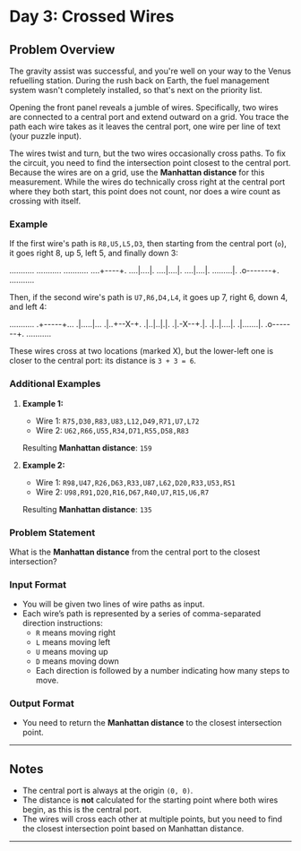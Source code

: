 # Day 3: Crossed Wires

## Problem Overview

The gravity assist was successful, and you're well on your way to the Venus refuelling station. During the rush back on Earth, the fuel management system wasn't completely installed, so that's next on the priority list.

Opening the front panel reveals a jumble of wires. Specifically, two wires are connected to a central port and extend outward on a grid. You trace the path each wire takes as it leaves the central port, one wire per line of text (your puzzle input).

The wires twist and turn, but the two wires occasionally cross paths. To fix the circuit, you need to find the intersection point closest to the central port. Because the wires are on a grid, use the **Manhattan distance** for this measurement. While the wires do technically cross right at the central port where they both start, this point does not count, nor does a wire count as crossing with itself.

### Example

If the first wire's path is `R8,U5,L5,D3`, then starting from the central port (`o`), it goes right 8, up 5, left 5, and finally down 3:

...........
...........
...........
....+----+.
....|....|.
....|....|.
....|....|.
.........|.
.o-------+.
...........

Then, if the second wire's path is `U7,R6,D4,L4`, it goes up 7, right 6, down 4, and left 4:

...........
.+-----+...
.|.....|...
.|..+--X-+.
.|..|..|.|.
.|.-X--+.|.
.|..|....|.
.|.......|.
.o-------+.
...........

These wires cross at two locations (marked X), but the lower-left one is closer to the central port: its distance is `3 + 3 = 6`.

### Additional Examples

1. **Example 1:**

   - Wire 1: `R75,D30,R83,U83,L12,D49,R71,U7,L72`
   - Wire 2: `U62,R66,U55,R34,D71,R55,D58,R83`

   Resulting **Manhattan distance**: `159`

2. **Example 2:**

   - Wire 1: `R98,U47,R26,D63,R33,U87,L62,D20,R33,U53,R51`
   - Wire 2: `U98,R91,D20,R16,D67,R40,U7,R15,U6,R7`

   Resulting **Manhattan distance**: `135`

### Problem Statement

What is the **Manhattan distance** from the central port to the closest intersection?

### Input Format

- You will be given two lines of wire paths as input.
- Each wire’s path is represented by a series of comma-separated direction instructions:
  - `R` means moving right
  - `L` means moving left
  - `U` means moving up
  - `D` means moving down
  - Each direction is followed by a number indicating how many steps to move.

### Output Format

- You need to return the **Manhattan distance** to the closest intersection point.

---

## Notes

- The central port is always at the origin `(0, 0)`.
- The distance is **not** calculated for the starting point where both wires begin, as this is the central port.
- The wires will cross each other at multiple points, but you need to find the closest intersection point based on Manhattan distance.

---
